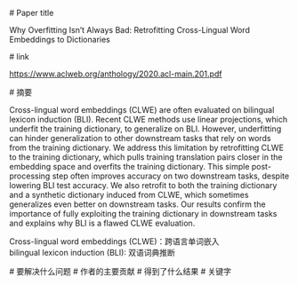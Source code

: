 # Paper title

Why Overfitting Isn’t Always Bad: Retrofitting Cross-Lingual Word Embeddings to Dictionaries

# link

https://www.aclweb.org/anthology/2020.acl-main.201.pdf

# 摘要

Cross-lingual word embeddings (CLWE) are often evaluated on bilingual lexicon induction (BLI). Recent CLWE methods use linear projections, which underfit the training dictionary, to generalize on BLI. However, underfitting can hinder generalization to other downstream tasks that rely on words from the training dictionary. We address this limitation by retrofitting CLWE to the training dictionary, which pulls training translation pairs closer in the embedding space and overfits the training dictionary. This simple post-processing step often improves accuracy on two downstream tasks, despite lowering BLI test accuracy. We also retrofit to both the training dictionary and a synthetic dictionary induced from CLWE, which sometimes generalizes even better on downstream tasks. Our results confirm the importance of fully exploiting the training dictionary in downstream tasks and explains why BLI is a flawed CLWE evaluation.

Cross-lingual word embeddings (CLWE)：跨语言单词嵌入  
bilingual lexicon induction (BLI): 双语词典推断  

# 要解决什么问题
# 作者的主要贡献
# 得到了什么结果
# 关键字